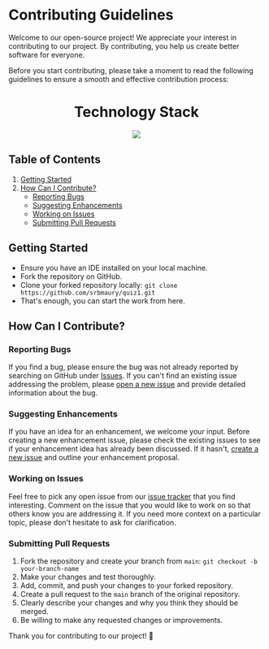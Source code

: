 # Contributing Guidelines

Welcome to our open-source project! We appreciate your interest in contributing to our project. By contributing, you help us create better software for everyone.

Before you start contributing, please take a moment to read the following guidelines to ensure a smooth and effective contribution process:

<h1 align = "center"> Technology Stack </h1>
<p align="center">
  <a href="https://skillicons.dev">
    <img src="https://skillicons.dev/icons?i=html,css,javascript" />
  </a>
</p>


## Table of Contents

1. [Getting Started](#getting-started)
2. [How Can I Contribute?](#how-can-i-contribute)
    - [Reporting Bugs](#reporting-bugs)
    - [Suggesting Enhancements](#suggesting-enhancements)
    - [Working on Issues](#working-on-issues)
    - [Submitting Pull Requests](#submitting-pull-requests)

## Getting Started

- Ensure you have an IDE installed on your local machine.
- Fork the repository on GitHub.
- Clone your forked repository locally: `git clone https://github.com/srbmaury/quiz1.git`
- That's enough, you can start the work from here.

## How Can I Contribute?

### Reporting Bugs

If you find a bug, please ensure the bug was not already reported by searching on GitHub under [Issues](https://github.com/srbmaury/quiz1/issues). If you can't find an existing issue addressing the problem, please [open a new issue](https://github.com/srbmaury/quiz1/issues/new) and provide detailed information about the bug.

### Suggesting Enhancements

If you have an idea for an enhancement, we welcome your input. Before creating a new enhancement issue, please check the existing issues to see if your enhancement idea has already been discussed. If it hasn't, [create a new issue](https://github.com/srbmaury/quiz1/issues/new) and outline your enhancement proposal.

### Working on Issues

Feel free to pick any open issue from our [issue tracker](https://github.com/srbmaury/quiz1/issues) that you find interesting. Comment on the issue that you would like to work on so that others know you are addressing it. If you need more context on a particular topic, please don't hesitate to ask for clarification.

### Submitting Pull Requests

1. Fork the repository and create your branch from `main`: `git checkout -b your-branch-name`
2. Make your changes and test thoroughly.
3. Add, commit, and push your changes to your forked repository.
4. Create a pull request to the `main` branch of the original repository.
5. Clearly describe your changes and why you think they should be merged.
6. Be willing to make any requested changes or improvements.

Thank you for contributing to our project! 🚀
